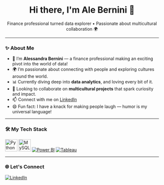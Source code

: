 <!-- Banner opcional aqui (podemos criar um depois!) -->

<h1 align="center">Hi there, I'm Ale Bernini 👋</h1>
<p align="center">
  Finance professional turned data explorer • Passionate about multicultural collaboration 🌍
</p>

---

### ✨ About Me

- 👋 I’m **Alessandra Bernini** — a finance professional making an exciting pivot into the world of data!
- 🌍 I’m passionate about connecting with people and exploring cultures around the world.
- 📊 Currently diving deep into **data analytics**, and loving every bit of it.
- 🤝 Looking to collaborate on **multicultural projects** that spark curiosity and impact.
- 📫 Connect with me on [LinkedIn](https://www.linkedin.com/in/alessandrabernini)
- 😄 Fun fact: I have a knack for making people laugh — humor is my universal language!

---

### 🛠️ My Tech Stack

<a href="https://www.python.org" target="_blank"><img src="https://skillicons.dev/icons?i=python" alt="Python" title="Python" height="40"/></a>
<a href="https://www.w3schools.com/sql/" target="_blank"><img src="https://skillicons.dev/icons?i=mysql" alt="MySQL" title="MySQL" height="40"/></a>
<a href="https://learn.microsoft.com/en-us/power-bi/" target="_blank"><img src="https://img.shields.io/badge/PowerBI-F2C811?style=for-the-badge&logo=powerbi&logoColor=black" alt="Power BI" title="Power BI"/></a>
<a href="https://www.tableau.com/products/public" target="_blank"><img src="https://img.shields.io/badge/Tableau-E97627?style=for-the-badge&logo=tableau&logoColor=white" alt="Tableau" title="Tableau"/></a>

---

### 🌐 Let's Connect

<a href="https://www.linkedin.com/in/alessandrabernini" target="_blank">
  <img src="https://img.shields.io/badge/LinkedIn-blue?style=for-the-badge&logo=linkedin&logoColor=white" alt="LinkedIn">
</a>

